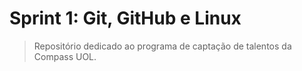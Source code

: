 # Sprint 1: Git, GitHub e Linux

> Repositório dedicado ao programa de captação de talentos da Compass UOL.

